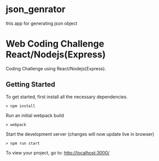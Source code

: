 # json_genrator
this app for generating json object 

# Web Coding Challenge React/Nodejs(Express) 

Coding Challenge using React/Nodejs(Express).

## Getting Started

To get started, first install all the necessary dependencies.
```
> npm install
```

Run an initial webpack build
```
> webpack
```

Start the development server (changes will now update live in browser)
```
> npm run start
```

To view your project, go to: [http://localhost:3000/](http://localhost:3000/)
